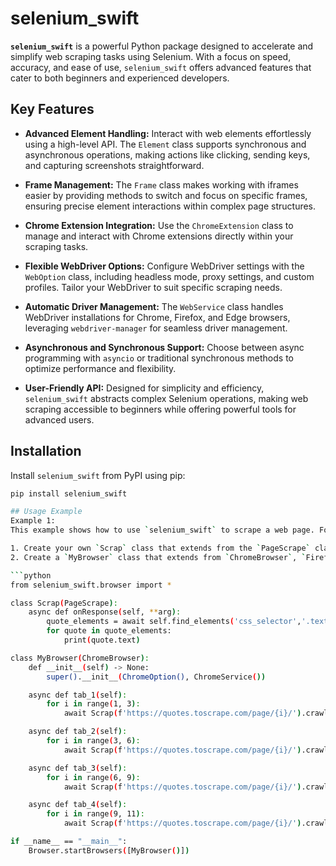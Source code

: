 # selenium_swift

**`selenium_swift`** is a powerful Python package designed to accelerate and simplify web scraping tasks using Selenium. With a focus on speed, accuracy, and ease of use, `selenium_swift` offers advanced features that cater to both beginners and experienced developers.

## Key Features

- **Advanced Element Handling:** Interact with web elements effortlessly using a high-level API. The `Element` class supports synchronous and asynchronous operations, making actions like clicking, sending keys, and capturing screenshots straightforward.

- **Frame Management:** The `Frame` class makes working with iframes easier by providing methods to switch and focus on specific frames, ensuring precise element interactions within complex page structures.

- **Chrome Extension Integration:** Use the `ChromeExtension` class to manage and interact with Chrome extensions directly within your scraping tasks.

- **Flexible WebDriver Options:** Configure WebDriver settings with the `WebOption` class, including headless mode, proxy settings, and custom profiles. Tailor your WebDriver to suit specific scraping needs.

- **Automatic Driver Management:** The `WebService` class handles WebDriver installations for Chrome, Firefox, and Edge browsers, leveraging `webdriver-manager` for seamless driver management.

- **Asynchronous and Synchronous Support:** Choose between async programming with `asyncio` or traditional synchronous methods to optimize performance and flexibility.

- **User-Friendly API:** Designed for simplicity and efficiency, `selenium_swift` abstracts complex Selenium operations, making web scraping accessible to beginners while offering powerful tools for advanced users.

## Installation

Install `selenium_swift` from PyPI using pip:

```bash
pip install selenium_swift

## Usage Example
Example 1:
This example shows how to use `selenium_swift` to scrape a web page. Follow these steps:

1. Create your own `Scrap` class that extends from the `PageScrape` class and contains the `async def onResponse` method that includes your **arg**.
2. Create a `MyBrowser` class that extends from `ChromeBrowser`, `FirefoxBrowser`, or `EdgeBrowser`. Here, I use `ChromeBrowser`. You should create async methods that begin with "tab", e.g., `tab_1`, `tab_2`, etc. Each tab method will open a tab in your browser.

```python
from selenium_swift.browser import * 

class Scrap(PageScrape):
    async def onResponse(self, **arg):
        quote_elements = await self.find_elements('css_selector','.text')
        for quote in quote_elements:
            print(quote.text)

class MyBrowser(ChromeBrowser):
    def __init__(self) -> None:
        super().__init__(ChromeOption(), ChromeService())

    async def tab_1(self):
        for i in range(1, 3):
            await Scrap(f'https://quotes.toscrape.com/page/{i}/').crawl(my_index=i)

    async def tab_2(self):
        for i in range(3, 6):
            await Scrap(f'https://quotes.toscrape.com/page/{i}/').crawl(my_index=i)

    async def tab_3(self):
        for i in range(6, 9):
            await Scrap(f'https://quotes.toscrape.com/page/{i}/').crawl(my_index=i)

    async def tab_4(self):
        for i in range(9, 11):
            await Scrap(f'https://quotes.toscrape.com/page/{i}/').crawl(my_index=i)

if __name__ == "__main__":
    Browser.startBrowsers([MyBrowser()])

